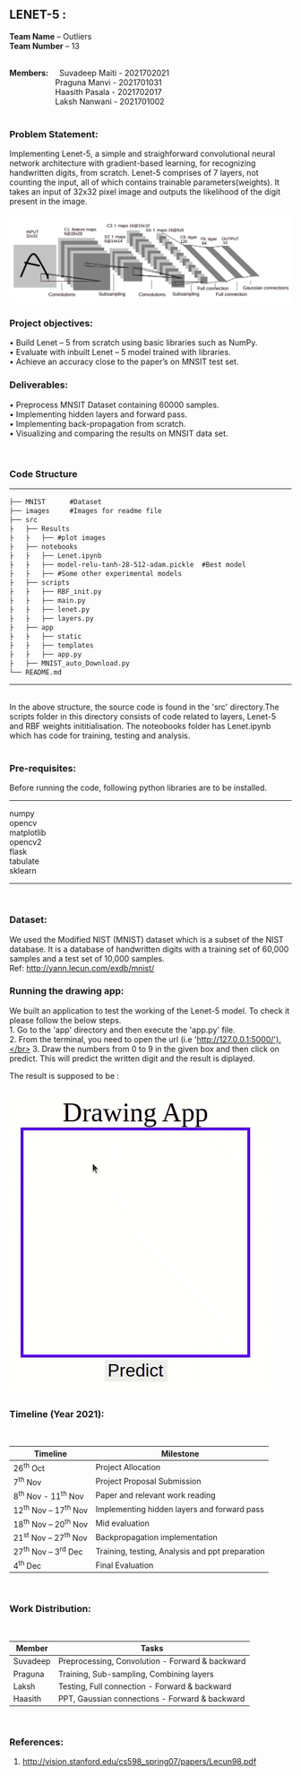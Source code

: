 ## LENET-5 :</br>
__Team Name__ – Outliers</br>
__Team Number__ – 13</br>
</br>

__Members:__ &nbsp; &nbsp; Suvadeep Maiti - 2021702021</br>
&emsp; &emsp;&emsp; &emsp; &emsp;Praguna Manvi - 2021701031</br>
&emsp; &emsp;&emsp; &emsp; &emsp;Haasith Pasala - 2021702017</br>
&emsp; &emsp;&emsp; &emsp; &emsp;Laksh Nanwani - 2021701002</br>
</br>

### Problem Statement: </br>

Implementing Lenet-5, a simple and straighforward convolutional neural network architecture with gradient-based learning, for recognizing handwritten digits, from scratch. Lenet-5 comprises of 7 layers, not counting the input, all of which contains trainable parameters(weights). It takes an input of 32x32 pixel image and outputs the likelihood of the digit present in the image.

<img src="images/lenet.png" alt="Lenet-5" />

### Project objectives:</br>
• Build Lenet – 5 from scratch using basic libraries such as NumPy.</br>
• Evaluate with inbuilt Lenet – 5 model trained with libraries.</br>
• Achieve an accuracy close to the paper’s on MNSIT test set.</br>
### Deliverables:</br>

• Preprocess MNSIT Dataset containing 60000 samples.</br>
• Implementing hidden layers and forward pass.</br>
• Implementing back-propagation from scratch.</br>
• Visualizing and comparing the results on MNSIT data set.

</br>

### Code Structure
------------------

    ├── MNIST      #Dataset                       
    ├── images     #Images for readme file               
    ├── src  
    ├   ├── Results
    ├   ├   ├── #plot images      
    ├   ├── notebooks 
    ├   ├   ├── Lenet.ipynb
    ├   ├   ├── model-relu-tanh-28-512-adam.pickle  #Best model
    ├   ├   ├── #Some other experimental models
    ├   ├── scripts 
    ├   ├   ├── RBF_init.py
    ├   ├   ├── main.py
    ├   ├   ├── lenet.py
    ├   ├   ├── layers.py
    ├   ├── app 
    ├   ├   ├── static
    ├   ├   ├── templates
    ├   ├   ├── app.py
    ├   ├── MNIST_auto_Download.py                          
    └── README.md
-----------
</br>
In the above structure, the source code is found in the 'src' directory.The scripts folder in this directory consists of code related to layers, Lenet-5 and RBF weights inititialisation. The noteobooks folder has Lenet.ipynb which has code for training, testing and analysis.
</br>
</br>

### Pre-requisites:
 
Before running the code, following python libraries are to be installed.

------------------
numpy  
opencv  
matplotlib  
opencv2  
flask  
tabulate  
sklearn  
  
-----------
</br>

### Dataset:

We used the Modified NIST (MNIST) dataset which is a subset of the NIST database. It is a database of handwritten digits with a training set of 60,000 samples and a test set of 10,000 samples. </br>
Ref: http://yann.lecun.com/exdb/mnist/
</br>

### Running the drawing app:

We built an application to test the working of the Lenet-5 model. To check it please follow the below steps. </br>
    1. Go to the 'app' directory and then execute the 'app.py' file.</br> 
    2. From the terminal, you need to open the url (i.e 'http://127.0.0.1:5000/').</br>
    3. Draw the numbers from 0 to 9 in the given box and then click on predict. This will predict the written digit and the result is diplayed.
</br>

The result is supposed to be :</br>
</br>

<img src="images/lenet.gif" alt="Lenet-5" />



### Timeline (Year 2021):</br>
</br>

| Timeline | Milestone |
| ------------- | ------------- |
| 26<sup>th</sup> Oct  | Project Allocation  |
| 7<sup>th</sup> Nov  | Project Proposal Submission  |
| 8<sup>th</sup> Nov - 11<sup>th</sup> Nov  | Paper and relevant work reading  |
| 12<sup>th</sup> Nov – 17<sup>th</sup> Nov  | Implementing hidden layers and forward pass |
| 18<sup>th</sup> Nov – 20<sup>th</sup> Nov  | Mid evaluation  |
| 21<sup>st</sup> Nov – 27<sup>th</sup> Nov  | Backpropagation implementation  |
| 27<sup>th</sup> Nov – 3<sup>rd</sup> Dec  | Training, testing, Analysis and ppt preparation  |
| 4<sup>th</sup> Dec  | Final Evaluation  |

</br>

### Work Distribution:</br>
</br>

| Member | Tasks |
| ------------- | ------------- |
| Suvadeep | Preprocessing, Convolution - Forward & backward |
| Praguna  | Training, Sub-sampling, Combining layers |
| Laksh | Testing, Full connection - Forward & backward |
| Haasith | PPT, Gaussian connections - Forward & backward  |

</br>

### References:</br>
1. http://vision.stanford.edu/cs598_spring07/papers/Lecun98.pdf</br>

